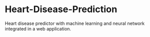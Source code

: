 # Heart-Disease-Prediction
Heart disease predictor with machine learning and neural network integrated in a web application.
